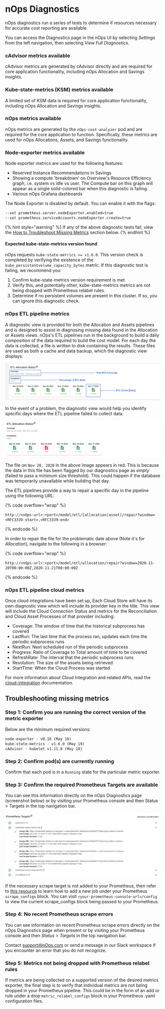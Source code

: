 # nOps Diagnostics

nOps diagnostics run a series of tests to determine if resources necessary for accurate cost reporting are available.

You can access the Diagnostics page in the nOps UI by selecting _Settings_ from the left navigation, then selecting _View Full Diagnostics_.

### cAdvisor metrics available

cAdvisor metrics are generated by cAdvisor directly and are required for core application functionality, including nOps Allocation and Savings insights.

### Kube-state-metrics (KSM) metrics available

A limited set of KSM data is required for core application functionality, including nOps Allocation and Savings insights.

### nOps metrics available

nOps metrics are generated by the `nOps-cost-analyzer` pod and are required for the core application to function. Specifically, these metrics are used for nOps Allocations, Assets, and Savings functionality.

### Node-exporter metrics available

Node exporter metrics are used for the following features:

* Reserved Instance Recommendations in Savings
* Showing a compute 'breakdown' on Overview's Resource Efficiency graph, i.e. system vs idle vs user. The Compute bar on this graph will appear as a single solid-colored bar when this diagnostic is failing.
* Various nOps Grafana dashboards

The Node Exporter is disabled by default. You can enable it with the flags:

```
--set prometheus.server.nodeExporter.enabled=true
--set prometheus.serviceAccounts.nodeExporter.create=true
```

{% hint style="warning" %}
If any of the above diagnostic tests fail, view the [How to Troubleshoot Missing Metrics](diagnostics.md#troubleshooting-missing-metrics) section below.
{% endhint %}

#### Expected kube-state-metrics version found

nOps requests `kube-state-metrics >= v1.6.0`. This version check is completed by verifying the existence of the `kube_persistentvolume_capacity_bytes` metric. If this diagnostic test is failing, we recommend you:

1. Confirm kube-state-metrics version requirement is met.
2. Verify this, and potentially other, kube-state-metrics metrics are not being dropped with Prometheus relabel rules.
3. Determine if no persistent volumes are present in this cluster. If so, you can ignore this diagnostic check.

### nOps ETL pipeline metrics

A diagnostic view is provided for both the Allocation and Assets pipelines and is designed to assist in diagnosing missing data found in the Allocation or Assets views. nOps's ETL pipelines run in the background to build a daily composition of the data required to build the cost model. For each day the data is collected, a file is written to disk containing the results. These files are used as both a cache and data backup, which the diagnostic view displays:

![ETL Allocation Status with cache files](/images/diagnostics-etl.png)

In the event of a problem, the diagnostic view would help you identify specific days where the ETL pipeline failed to collect data.

![ETL Allocation Status with collection failures](/images/diagnostics-etl-problem.png)

The file on `Nov 20, 2020` in the above image appears in red. This is because the data in this file has been flagged by our diagnostics page as _empty_ (failed to pass a minimum size threshold). This could happen if the database was temporarily unavailable while building that day.

The ETL pipelines provide a way to repair a specific day in the pipeline using the following URL:

{% code overflow="wrap" %}
```
http://<nOps-url>:<port>/model/etl/[allocation|asset]/repair?window=<RFC3339-start>,<RFC3339-end>
```
{% endcode %}

In order to repair the file for the problematic date above (Note it's for _Allocation_), navigate to the following in a browser:

{% code overflow="wrap" %}
```
http://<nOps-url>:<port>/model/etl/allocation/repair?window=2020-11-20T00:00:00Z,2020-11-21T00:00:00Z
```
{% endcode %}

### nOps ETL pipeline cloud metrics

Once cloud integrations have been set up, Each Cloud Store will have its own diagnostic view which will include its provider key in the title. This view will include the Cloud Connection Status and metrics for the Reconciliation and Cloud Asset Processes of that provider including:

* Coverage: The window of time that the historical subprocess has covered
* LastRun: The last time that the process ran, updates each time the periodic subprocess runs
* NextRun: Next scheduled run of the periodic subprocess
* Progress: Ratio of Coverage to Total amount of time to be covered
* RefreshRate: The interval that the periodic subprocess runs
* Resolution: The size of the assets being retrieved
* StartTime: When the Cloud Process was started

For more information about Cloud Integration and related APIs, read the [cloud-integration](/install-and-configure/install/cloud-integration/README.md) documentation.

## Troubleshooting missing metrics

### Step 1: Confirm you are running the correct version of the metric exporter

Below are the minimum required versions:

```
node-exporter - v0.16 (May 18)
kube-state-metrics - v1.6.0 (May 19)
cAdvisor - kubelet v1.11.0 (May 18)
```

### Step 2: Confirm pod(s) are currently running

Confirm that each pod is in a `Running` state for the particular metric exporter.

### Step 3: Confirm the required Prometheus Targets are available

You can see this information directly on the nOps Diagnostics page (screenshot below) or by visiting your Prometheus console and then Status > Targets in the top navigation bar.

![nOps Diagnostics page](/images/diagnostics-prom-targets.png)

If the necessary scrape target is not added to your Prometheus, then refer to [this resource](https://prometheus.io/docs/prometheus/latest/configuration/configuration/#scrape\_config) to learn how to add a new job under your Prometheus `scrape_configs` block. You can visit `<your-prometheus-console-url>/config` to view the current scrape\_configs block being passed to your Prometheus.

### Step 4: No recent Prometheus scrape errors

You can see information on recent Prometheus scrape errors directly on the nOps Diagnostics page when present or by visiting your Prometheus console and then _Status_ > _Targets_ in the top navigation bar.

Contact support@nOps.com or send a message in our Slack workspace if you encounter an error that you do not recognize.

### Step 5: Metrics not being dropped with Prometheus relabel rules

If metrics are being collected on a supported version of the desired metrics exporter, the final step is to verify that individual metrics are not being dropped in your Prometheus pipeline. This could be in the form of an add or rule under a drop `metric_relabel_configs` block in your Prometheus .yaml configuration files.
